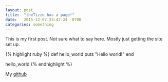 ```yaml
---
layout: post
title:  "theTizzo has a page!"
date:   2015-12-07 23:47:24 -0700
categories: something
---
```


This is my first post.  Not sure what to say here. Mostly just getting the site
set up.

{% highlight ruby %}
  def hello_world
    puts "Hello world!"
  end

  hello_world
{% endhighlight %}

My [github](https://github.com/thetizzo)
